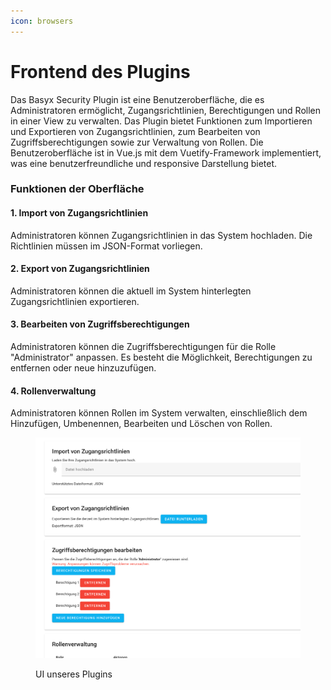 ```yaml
---
icon: browsers
---
```


# Frontend des Plugins

Das Basyx Security Plugin ist eine Benutzeroberfläche, die es Administratoren ermöglicht, Zugangsrichtlinien, Berechtigungen und Rollen in einer View zu verwalten. Das Plugin bietet Funktionen zum Importieren und Exportieren von Zugangsrichtlinien, zum Bearbeiten von Zugriffsberechtigungen sowie zur Verwaltung von Rollen. Die Benutzeroberfläche ist in Vue.js mit dem Vuetify-Framework implementiert, was eine benutzerfreundliche und responsive Darstellung bietet.

### Funktionen der Oberfläche

#### 1. Import von Zugangsrichtlinien

Administratoren können Zugangsrichtlinien in das System hochladen. Die Richtlinien müssen im JSON-Format vorliegen.

#### 2. Export von Zugangsrichtlinien

Administratoren können die aktuell im System hinterlegten Zugangsrichtlinien exportieren.

#### 3. Bearbeiten von Zugriffsberechtigungen

Administratoren können die Zugriffsberechtigungen für die Rolle "Administrator" anpassen. Es besteht die Möglichkeit, Berechtigungen zu entfernen oder neue hinzuzufügen.

#### 4. Rollenverwaltung

Administratoren können Rollen im System verwalten, einschließlich dem Hinzufügen, Umbenennen, Bearbeiten und Löschen von Rollen.

<figure><img src="../.gitbook/assets/image (1).png" alt=""><figcaption><p>UI unseres Plugins</p></figcaption></figure>
